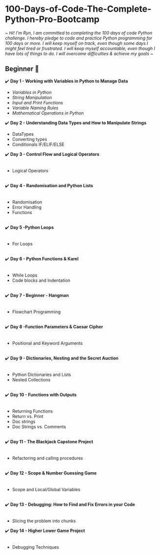 # 100-Days-of-Code-The-Complete-Python-Pro-Bootcamp

<em>~ Hi! I'm Ryn, I am committed to completing the 100 days of code Python challenge. I hereby pledge to code and practice Python programming for 100 days or more.
I will keep myself on track, even though some days I might feel tired or frustrated. I will keep myself accountable, even though I have lots of things to do.
I will overcome difficulties & achieve my goals ~</em>

<h2>Beginner 🌱</h2>

 ✔️ <strong>Day 1 - Working with Variables in Python to Manage Data</strong>
 <em><ul>
 <li>Variables in Python</li>
 <li>String Manipulation</li>
 <li>Input and Print Functions</li>
 <li>Variable Naming Rules</li>
 <li>Mathematical Operations in Python</ul></em>

✔️ <strong>Day 2 - Understanding Data Types and How to Manipulate Strings</strong>
<ul>
<li>DataTypes</li>
<li>Converting types</li>
<li>Conditionals IF/ELIF/ELSE</li>
</ul>
✔️ <strong>Day 3 - Control Flow and Logical Operators</strong>
<ul><br>
<li>Logical Operators</li>
</ul><br>
✔️ <strong>Day 4 - Randomisation and Python Lists</strong>
<ul><br>
<li>Randomisation</li>
<li>Error Handling</li>
<li>Functions</li>
</ul><br>
✔️ <strong>Day 5 -Python Loops</strong>
<ul><br>
<li>For Loops</li>
</ul><br> 
✔️ <strong>Day 6 - Python Functions & Karel</strong>
<ul><br>
<li>While Loops</li>
<li>Code blocks and Indentation</li>
</ul><br>
✔️ <strong>Day 7 - Beginner - Hangman</strong>
<ul><br>
<li>Flowchart Programming</li>
</ul><br>
✔️ <strong>Day 8 -Function Parameters & Caesar Cipher</strong>
<ul><br>
<li>Positional and Keyword Arguments</li>
</ul><br>
✔️ <strong>Day 9 - Dictionaries, Nesting and the Secret Auction</strong>
<ul><br>
<li>Python Dictionaries and Lists</li>
<li>Nested Collections</li>
</ul><br>
✔️ <strong>Day 10 - Functions with Outputs</strong>
<ul><br>
<li>Returning Functions</li>
<li> Return vs. Print </li>
<li>Doc strings</li>
<li>Doc Strings vs. Comments</li>
</ul><br>
✔️ <strong>Day 11 - The Blackjack Capstone Project</strong>
<ul><br>
<li> Refactoring and calling procedures </li>
</ul><br>
✔️ <strong>Day 12  - Scope & Number Guessing Game</strong>
<ul><br>
<li>Scope and Local/Global Variables</li>
</ul><br>
✔️ <strong>Day 13 - Debugging: How to Find and Fix Errors in your Code</strong>
<ul><br>
<li>Slicing the problem into chunks</li>
</ul>
✔️ <strong>Day 14 - Higher Lower Game Project</strong>
<ul><br>
<li>Debugging Techniques</li>
</ul>



















